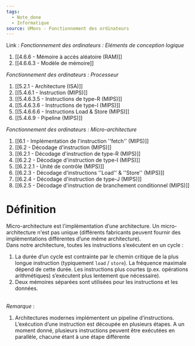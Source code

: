 ```yaml
---
tags:
  - Note_done
  - Informatique
source: UMons - Fonctionnement des ordinateurs
---
```


Link :
_Fonctionnement des ordinateurs : Eléments de conception logique_
1. [[4.6.6 - Mémoire à accès aléatoire (RAM)]]
2. [[4.6.6.3 - Modèle de mémoire]]

_Fonctionnement des ordinateurs : Processeur_
1. [[5.2.1 - Architecture (ISA)]]
2. [[5.4.6.1 - Instruction (MIPS)]]
3. [[5.4.6.3.5 - Instructions de type-R (MIPS)]]
4. [[5.4.6.3.6 - Instructions de type-I (MIPS)]]
5. [[5.4.6.6.6 - Instructions Load & Store (MIPS)]]
6. [[5.4.6.9 - Pipeline (MIPS)]]

_Fonctionnement des ordinateurs : Micro-architecture_
1. [[6.1 - Implémentation de l'instruction ''fetch'' (MIPS)]]
2. [[6.2 - Décodage d'instruction (MIPS)]]
3. [[6.2.1 - Décodage d'instruction de type-R (MIPS)]]
4. [[6.2.2 - Décodage d'instruction de type-I (MIPS)]]
5. [[6.2.2.1 - Unité de contrôle (MIPS)]]
6. [[6.2.3 - Décodage d'instructions ''Load'' & ''Store'' (MIPS)]]
7. [[6.2.4 - Décodage d'instruction de type-J (MIPS)]]
8. [[6.2.5 - Décodage d'instruction de branchement conditionnel (MIPS)]]

# Définition
Micro-architecture est l'implémentation d’une architecture. Un micro-architecture n'est pas unique (différents fabricants peuvent fournir des implémentations différentes d’une même architecture). 
\
Dans notre architecture, toutes les instructions s’exécutent en un cycle : 
1. La durée d’un cycle est contrainte par le chemin critique de la plus longue instruction (typiquement `load` / `store`). La fréquence maximale dépend de cette durée. Les instructions plus courtes (p.ex. opérations arithmétiques) s’exécutent plus lentement que nécessaire). 
2. Deux mémoires séparées sont utilisées pour les instructions et les données. 

\
_Remarque_ :
1. Architectures modernes implémentent un pipeline d’instructions. L’exécution d’une instruction est découpée en plusieurs étapes. A un moment donné, plusieurs instructions peuvent être exécutées en parallèle, chacune étant à une étape différente